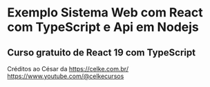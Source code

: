 # Exemplo Sistema Web com React com TypeScript e Api em Nodejs  
## Curso gratuito de React 19 com TypeScript  
Créditos ao César da https://celke.com.br/  
https://www.youtube.com/@celkecursos